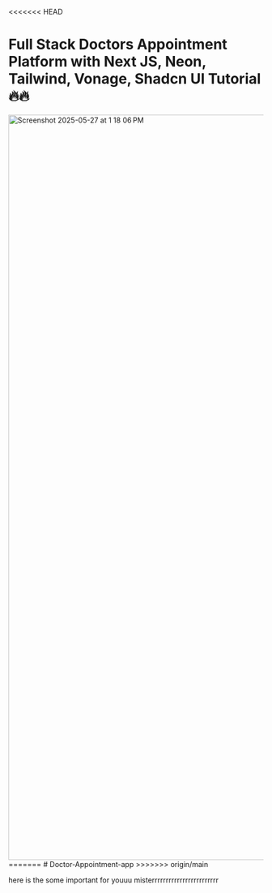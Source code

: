<<<<<<< HEAD
# Full Stack Doctors Appointment Platform with Next JS, Neon, Tailwind, Vonage, Shadcn UI Tutorial 🔥🔥


<img width="1470" alt="Screenshot 2025-05-27 at 1 18 06 PM" />
=======
# Doctor-Appointment-app
>>>>>>> origin/main






here is the some important for youuu misterrrrrrrrrrrrrrrrrrrrrrrr

